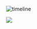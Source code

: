 ![timeline](https://github.com/hollyyfc/hollyyfc/assets/72481103/46669f18-2346-42e6-81b0-15cd02e583ea)

<div style=“text-align:center”>
  <img src="https://github-profile-trophy.vercel.app/?username=hollyyfc&theme=discord&title=-Issues,-PullRequest,-Reviews&column=-1&no-bg=true&margin-w=20" />
</div>
